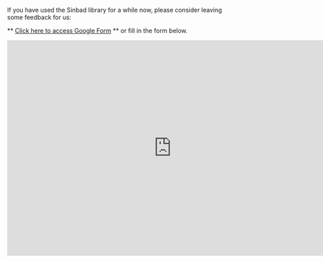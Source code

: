 
If you have used the Sinbad library for a while now, please consider leaving some feedback for us:

** [Click here to access Google Form](https://goo.gl/forms/rPyK2sBEHaYj04wb2) ** or fill in the form below.

<iframe src="https://docs.google.com/forms/d/e/1FAIpQLSdp-tw6U-8Ivm1C2aHjyEfKmCa_X71Pfe5r6kd3Tz3ea-WGlA/viewform?embedded=true" width="760" height="500" frameborder="0" marginheight="0" marginwidth="0">Loading...</iframe>


